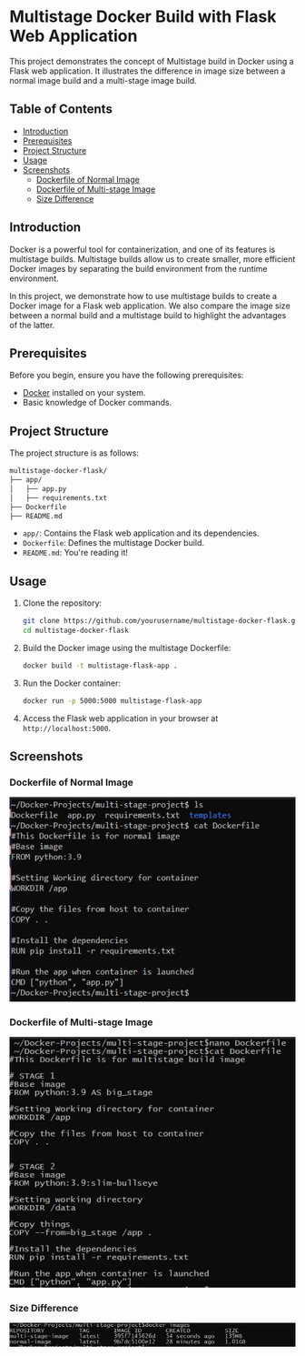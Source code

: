# Multistage Docker Build with Flask Web Application

This project demonstrates the concept of Multistage build in Docker using a Flask web application. It illustrates the difference in image size between a normal image build and a multi-stage image build.

## Table of Contents

- [Introduction](#introduction)
- [Prerequisites](#prerequisites)
- [Project Structure](#project-structure)
- [Usage](#usage)
- [Screenshots](#screenshots)
  - [Dockerfile of Normal Image](#dockerfile-of-normal-image)
  - [Dockerfile of Multi-stage Image](#dockerfile-of-multi-stage-image)
  - [Size Difference](#size-difference)


## Introduction

Docker is a powerful tool for containerization, and one of its features is multistage builds. Multistage builds allow us to create smaller, more efficient Docker images by separating the build environment from the runtime environment.

In this project, we demonstrate how to use multistage builds to create a Docker image for a Flask web application. We also compare the image size between a normal build and a multistage build to highlight the advantages of the latter.

## Prerequisites

Before you begin, ensure you have the following prerequisites:

- [Docker](https://www.docker.com/) installed on your system.
- Basic knowledge of Docker commands.

## Project Structure

The project structure is as follows:

```
multistage-docker-flask/
├── app/
│   ├── app.py
│   ├── requirements.txt
├── Dockerfile
├── README.md
```

- `app/`: Contains the Flask web application and its dependencies.
- `Dockerfile`: Defines the multistage Docker build.
- `README.md`: You're reading it!

## Usage

1. Clone the repository:

   ```bash
   git clone https://github.com/yourusername/multistage-docker-flask.git
   cd multistage-docker-flask
   ```

2. Build the Docker image using the multistage Dockerfile:

   ```bash
   docker build -t multistage-flask-app .
   ```

3. Run the Docker container:

   ```bash
   docker run -p 5000:5000 multistage-flask-app
   ```

4. Access the Flask web application in your browser at `http://localhost:5000`.

## Screenshots

### Dockerfile of Normal Image

![Dockerfile of Normal Image](screenshots/normal-dockerfile.jpg)

### Dockerfile of Multi-stage Image

![Dockerfile of Multi-stage Image](screenshots/mts-dockerfile.jpg)

### Size Difference

![Size Difference](screenshots/diff-of-size.jpg)

